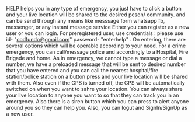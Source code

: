 HELP helps you in any type of emergency, you just have to click a button and your live location will be shared to the desired peson/ community.
and can be send through any means like messsage form whatsapp fb, messenger, or any instant message service
Either you can register as a new user or you can login. For preregistered user, use credentials : please use id- "codfundo@gmail.com" password- "enterhelp" .
On entering, there are several options which will be operable according to your need.
For a crime emergency, you can call/message police and accordingly to a Hospital, Fire Brigade and home. 
As in emergency, we cannot type a message or dial a number, we have a preloaded message that will be sent to desired number that you have entered and you can call the nearest hospital/fire station/police station on a button press and your live location will be shared with them.
Also even if the GPS is turned off, the GPS will be automatically switched on when you want to sahre your location.
You can always share your live location to anyone you want to so that they can track you in an emergency.
Also there is a siren button which you can press to alert anyone around you so they can help you.
Also, you can logut and SignIn/SignUp as a new user.


